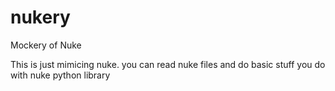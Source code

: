 # nukery
Mockery of Nuke

This is just mimicing nuke. you can read nuke files and do basic stuff you do with nuke python library
